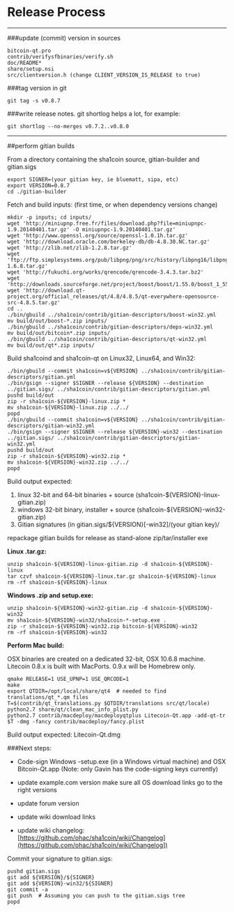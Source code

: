 Release Process
====================

* * *

###update (commit) version in sources

	bitcoin-qt.pro
	contrib/verifysfbinaries/verify.sh
	doc/README*
	share/setup.nsi
	src/clientversion.h (change CLIENT_VERSION_IS_RELEASE to true)

###tag version in git

	git tag -s v0.8.7

###write release notes. git shortlog helps a lot, for example:

	git shortlog --no-merges v0.7.2..v0.8.0

* * *

##perform gitian builds

 From a directory containing the sha1coin source, gitian-builder and gitian.sigs
  
	export SIGNER=(your gitian key, ie bluematt, sipa, etc)
	export VERSION=0.8.7
	cd ./gitian-builder

 Fetch and build inputs: (first time, or when dependency versions change)

	mkdir -p inputs; cd inputs/
	wget 'http://miniupnp.free.fr/files/download.php?file=miniupnpc-1.9.20140401.tar.gz' -O miniupnpc-1.9.20140401.tar.gz'
	wget 'http://www.openssl.org/source/openssl-1.0.1h.tar.gz'
	wget 'http://download.oracle.com/berkeley-db/db-4.8.30.NC.tar.gz'
	wget 'http://zlib.net/zlib-1.2.8.tar.gz'
	wget 'ftp://ftp.simplesystems.org/pub/libpng/png/src/history/libpng16/libpng-1.6.8.tar.gz'
	wget 'http://fukuchi.org/works/qrencode/qrencode-3.4.3.tar.bz2'
	wget 'http://downloads.sourceforge.net/project/boost/boost/1.55.0/boost_1_55_0.tar.bz2'
	wget 'http://download.qt-project.org/official_releases/qt/4.8/4.8.5/qt-everywhere-opensource-src-4.8.5.tar.gz'
	cd ..
	./bin/gbuild ../sha1coin/contrib/gitian-descriptors/boost-win32.yml
	mv build/out/boost-*.zip inputs/
	./bin/gbuild ../sha1coin/contrib/gitian-descriptors/deps-win32.yml
	mv build/out/bitcoin*.zip inputs/
	./bin/gbuild ../sha1coin/contrib/gitian-descriptors/qt-win32.yml
	mv build/out/qt*.zip inputs/

 Build sha1coind and sha1coin-qt on Linux32, Linux64, and Win32:
  
	./bin/gbuild --commit sha1coin=v${VERSION} ../sha1coin/contrib/gitian-descriptors/gitian.yml
	./bin/gsign --signer $SIGNER --release ${VERSION} --destination ../gitian.sigs/ ../sha1coin/contrib/gitian-descriptors/gitian.yml
	pushd build/out
	zip -r sha1coin-${VERSION}-linux.zip *
	mv sha1coin-${VERSION}-linux.zip ../../
	popd
	./bin/gbuild --commit sha1coin=v${VERSION} ../sha1coin/contrib/gitian-descriptors/gitian-win32.yml
	./bin/gsign --signer $SIGNER --release ${VERSION}-win32 --destination ../gitian.sigs/ ../sha1coin/contrib/gitian-descriptors/gitian-win32.yml
	pushd build/out
	zip -r sha1coin-${VERSION}-win32.zip *
	mv sha1coin-${VERSION}-win32.zip ../../
	popd

  Build output expected:

  1. linux 32-bit and 64-bit binaries + source (sha1coin-${VERSION}-linux-gitian.zip)
  2. windows 32-bit binary, installer + source (sha1coin-${VERSION}-win32-gitian.zip)
  3. Gitian signatures (in gitian.sigs/${VERSION}[-win32]/(your gitian key)/

repackage gitian builds for release as stand-alone zip/tar/installer exe

**Linux .tar.gz:**

	unzip sha1coin-${VERSION}-linux-gitian.zip -d sha1coin-${VERSION}-linux
	tar czvf sha1coin-${VERSION}-linux.tar.gz sha1coin-${VERSION}-linux
	rm -rf sha1coin-${VERSION}-linux

**Windows .zip and setup.exe:**

	unzip sha1coin-${VERSION}-win32-gitian.zip -d sha1coin-${VERSION}-win32
	mv sha1coin-${VERSION}-win32/sha1coin-*-setup.exe .
	zip -r sha1coin-${VERSION}-win32.zip bitcoin-${VERSION}-win32
	rm -rf sha1coin-${VERSION}-win32

**Perform Mac build:**

  OSX binaries are created on a dedicated 32-bit, OSX 10.6.8 machine.
  Litecoin 0.8.x is built with MacPorts.  0.9.x will be Homebrew only.

	qmake RELEASE=1 USE_UPNP=1 USE_QRCODE=1
	make
	export QTDIR=/opt/local/share/qt4  # needed to find translations/qt_*.qm files
	T=$(contrib/qt_translations.py $QTDIR/translations src/qt/locale)
	python2.7 share/qt/clean_mac_info_plist.py
	python2.7 contrib/macdeploy/macdeployqtplus Litecoin-Qt.app -add-qt-tr $T -dmg -fancy contrib/macdeploy/fancy.plist

 Build output expected: Litecoin-Qt.dmg

###Next steps:

* Code-sign Windows -setup.exe (in a Windows virtual machine) and
  OSX Bitcoin-Qt.app (Note: only Gavin has the code-signing keys currently)

* update example.com version
  make sure all OS download links go to the right versions

* update forum version

* update wiki download links

* update wiki changelog: [https://github.com/ohac/sha1coin/wiki/Changelog](https://github.com/ohac/sha1coin/wiki/Changelog])

Commit your signature to gitian.sigs:

	pushd gitian.sigs
	git add ${VERSION}/${SIGNER}
	git add ${VERSION}-win32/${SIGNER}
	git commit -a
	git push  # Assuming you can push to the gitian.sigs tree
	popd

